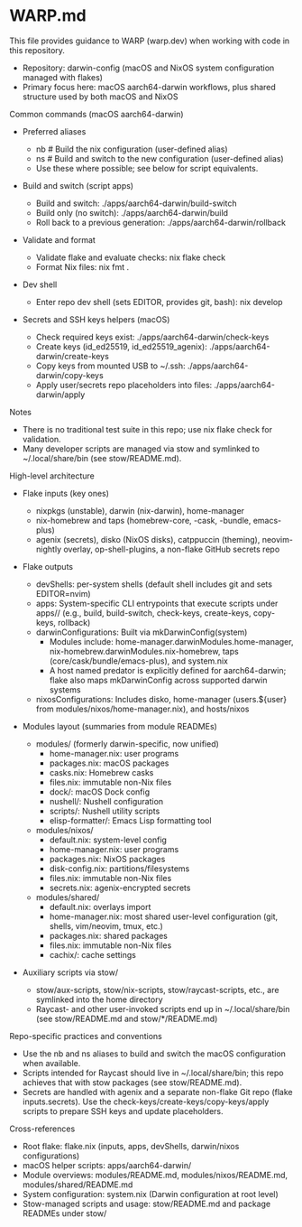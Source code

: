 # WARP.md

This file provides guidance to WARP (warp.dev) when working with code in this repository.

- Repository: darwin-config (macOS and NixOS system configuration managed with flakes)
- Primary focus here: macOS aarch64-darwin workflows, plus shared structure used by both macOS and NixOS

Common commands (macOS aarch64-darwin)
- Preferred aliases
  - nb  # Build the nix configuration (user-defined alias)
  - ns  # Build and switch to the new configuration (user-defined alias)
  - Use these where possible; see below for script equivalents.

- Build and switch (script apps)
  - Build and switch: ./apps/aarch64-darwin/build-switch
  - Build only (no switch): ./apps/aarch64-darwin/build
  - Roll back to a previous generation: ./apps/aarch64-darwin/rollback

- Validate and format
  - Validate flake and evaluate checks: nix flake check
  - Format Nix files: nix fmt .

- Dev shell
  - Enter repo dev shell (sets EDITOR, provides git, bash): nix develop

- Secrets and SSH keys helpers (macOS)
  - Check required keys exist: ./apps/aarch64-darwin/check-keys
  - Create keys (id_ed25519, id_ed25519_agenix): ./apps/aarch64-darwin/create-keys
  - Copy keys from mounted USB to ~/.ssh: ./apps/aarch64-darwin/copy-keys
  - Apply user/secrets repo placeholders into files: ./apps/aarch64-darwin/apply

Notes
- There is no traditional test suite in this repo; use nix flake check for validation.
- Many developer scripts are managed via stow and symlinked to ~/.local/share/bin (see stow/README.md).

High-level architecture
- Flake inputs (key ones)
  - nixpkgs (unstable), darwin (nix-darwin), home-manager
  - nix-homebrew and taps (homebrew-core, -cask, -bundle, emacs-plus)
  - agenix (secrets), disko (NixOS disks), catppuccin (theming), neovim-nightly overlay, op-shell-plugins, a non-flake GitHub secrets repo

- Flake outputs
  - devShells: per-system shells (default shell includes git and sets EDITOR=nvim)
  - apps: System-specific CLI entrypoints that execute scripts under apps/<system>/ (e.g., build, build-switch, check-keys, create-keys, copy-keys, rollback)
  - darwinConfigurations: Built via mkDarwinConfig(system)
    - Modules include: home-manager.darwinModules.home-manager, nix-homebrew.darwinModules.nix-homebrew, taps (core/cask/bundle/emacs-plus), and system.nix
    - A host named predator is explicitly defined for aarch64-darwin; flake also maps mkDarwinConfig across supported darwin systems
  - nixosConfigurations: Includes disko, home-manager (users.${user} from modules/nixos/home-manager.nix), and hosts/nixos

- Modules layout (summaries from module READMEs)
  - modules/ (formerly darwin-specific, now unified)
    - home-manager.nix: user programs
    - packages.nix: macOS packages
    - casks.nix: Homebrew casks
    - files.nix: immutable non-Nix files
    - dock/: macOS Dock config
    - nushell/: Nushell configuration
    - scripts/: Nushell utility scripts
    - elisp-formatter/: Emacs Lisp formatting tool
  - modules/nixos/
    - default.nix: system-level config
    - home-manager.nix: user programs
    - packages.nix: NixOS packages
    - disk-config.nix: partitions/filesystems
    - files.nix: immutable non-Nix files
    - secrets.nix: agenix-encrypted secrets
  - modules/shared/
    - default.nix: overlays import
    - home-manager.nix: most shared user-level configuration (git, shells, vim/neovim, tmux, etc.)
    - packages.nix: shared packages
    - files.nix: immutable non-Nix files
    - cachix/: cache settings

- Auxiliary scripts via stow/
  - stow/aux-scripts, stow/nix-scripts, stow/raycast-scripts, etc., are symlinked into the home directory
  - Raycast- and other user-invoked scripts end up in ~/.local/share/bin (see stow/README.md and stow/*/README.md)

Repo-specific practices and conventions
- Use the nb and ns aliases to build and switch the macOS configuration when available.
- Scripts intended for Raycast should live in ~/.local/share/bin; this repo achieves that with stow packages (see stow/README.md).
- Secrets are handled with agenix and a separate non-flake Git repo (flake inputs.secrets). Use the check-keys/create-keys/copy-keys/apply scripts to prepare SSH keys and update placeholders.

Cross-references
- Root flake: flake.nix (inputs, apps, devShells, darwin/nixos configurations)
- macOS helper scripts: apps/aarch64-darwin/
- Module overviews: modules/README.md, modules/nixos/README.md, modules/shared/README.md
- System configuration: system.nix (Darwin configuration at root level)
- Stow-managed scripts and usage: stow/README.md and package READMEs under stow/


